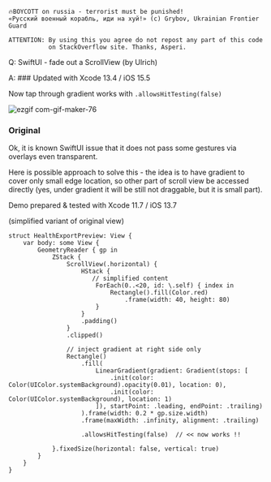 ```
🔥BOYCOTT on russia - terrorist must be punished!
«Русский военный корабль, иди на хуй!» (c) Grybov, Ukrainian Frontier Guard

ATTENTION: By using this you agree do not repost any part of this code
           on StackOverflow site. Thanks, Asperi.
```

Q: SwiftUI - fade out a ScrollView (by Ulrich)

A: ### Updated with Xcode 13.4 / iOS 15.5

Now tap through gradient works with `.allowsHitTesting(false)`

![ezgif com-gif-maker-76](https://user-images.githubusercontent.com/62171579/180135043-ed294441-d014-4390-a052-2b88394580bc.gif)

### Original

Ok, it is known SwiftUI issue that it does not pass some gestures via overlays even transparent.

Here is possible approach to solve this - the idea is to have gradient to cover only small edge location, so other part of scroll view be accessed directly (yes, under gradient it will be still not draggable, but it is small part).

Demo prepared & tested with Xcode 11.7 / iOS 13.7

(simplified variant of original view)

```
struct HealthExportPreview: View {
    var body: some View {
        GeometryReader { gp in
            ZStack {
                ScrollView(.horizontal) {
                    HStack {
                       // simplified content
                        ForEach(0..<20, id: \.self) { index in
                            Rectangle().fill(Color.red)
                                .frame(width: 40, height: 80)
                        }
                    }
                    .padding()
                }
                .clipped()

                // inject gradient at right side only
                Rectangle()
                    .fill(
                        LinearGradient(gradient: Gradient(stops: [
                            .init(color: Color(UIColor.systemBackground).opacity(0.01), location: 0),
                            .init(color: Color(UIColor.systemBackground), location: 1)
                        ]), startPoint: .leading, endPoint: .trailing)
                    ).frame(width: 0.2 * gp.size.width)
                    .frame(maxWidth: .infinity, alignment: .trailing)

                    .allowsHitTesting(false)  // << now works !!

            }.fixedSize(horizontal: false, vertical: true)
        }
    }
}
```
